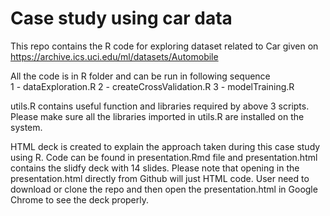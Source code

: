 # Case study using car data
This repo contains the R code for exploring dataset related to Car given on https://archive.ics.uci.edu/ml/datasets/Automobile

All the code is in R folder and can be run in following sequence  
1 - dataExploration.R
2 - createCrossValidation.R
3 - modelTraining.R

utils.R contains useful function and libraries required by above 3 scripts. Please make sure all the libraries imported in utils.R are installed on the system. 

HTML deck is created to explain the approach taken during this case study using R. Code can be found in presentation.Rmd file
and presentation.html contains the slidfy deck with 14 slides. Please note that opening in the presentation.html directly from Github will just HTML code. User need to download or clone the repo and then open the presentation.html in Google Chrome to see the deck properly.

